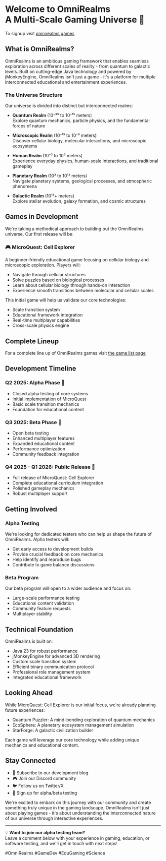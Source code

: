# Welcome to OmniRealms<br>A Multi-Scale Gaming Universe 🌌
To signup visit [omnirealms.games](https://omnirealms.games)
## What is OmniRealms?

OmniRealms is an ambitious gaming framework that enables seamless exploration across different scales of reality - from quantum to galactic levels. Built on cutting-edge Java technology and powered by jMonkeyEngine, OmniRealms isn't just a game - it's a platform for multiple interconnected educational and entertainment experiences.

### The Universe Structure

Our universe is divided into distinct but interconnected realms:

- **Quantum Realm** (10⁻³⁵ to 10⁻¹⁵ meters)  
  Explore quantum mechanics, particle physics, and the fundamental forces of nature

- **Microscopic Realm** (10⁻¹⁵ to 10⁻³ meters)  
  Discover cellular biology, molecular interactions, and microscopic ecosystems

- **Human Realm** (10⁻³ to 10³ meters)  
  Experience everyday physics, human-scale interactions, and traditional gameplay

- **Planetary Realm** (10³ to 10¹³ meters)  
  Navigate planetary systems, geological processes, and atmospheric phenomena

- **Galactic Realm** (10¹³+ meters)  
  Explore stellar evolution, galaxy formation, and cosmic structures

## Games in Development

We're taking a methodical approach to building out the OmniRealms universe. Our first release will be:

### 🎮 MicroQuest: Cell Explorer
A beginner-friendly educational game focusing on cellular biology and microscopic exploration. Players will:
- Navigate through cellular structures
- Solve puzzles based on biological processes
- Learn about cellular biology through hands-on interaction
- Experience smooth transitions between molecular and cellular scales

This initial game will help us validate our core technologies:
- Scale transition system
- Educational framework integration
- Real-time multiplayer capabilities
- Cross-scale physics engine

## Complete Lineup
For a complete line up of OmniRealms games visit [the game list page](GAMES.md)

## Development Timeline

### Q2 2025: Alpha Phase 🔬
- Closed alpha testing of core systems
- Initial implementation of MicroQuest
- Basic scale transition mechanics
- Foundation for educational content

### Q3 2025: Beta Phase 🧪
- Open beta testing
- Enhanced multiplayer features
- Expanded educational content
- Performance optimization
- Community feedback integration

### Q4 2025 - Q1 2026: Public Release 🚀
- Full release of MicroQuest: Cell Explorer
- Complete educational curriculum integration
- Polished gameplay mechanics
- Robust multiplayer support

## Getting Involved

### Alpha Testing
We're looking for dedicated testers who can help us shape the future of OmniRealms. Alpha testers will:
- Get early access to development builds
- Provide crucial feedback on core mechanics
- Help identify and reproduce bugs
- Contribute to game balance discussions

### Beta Program
Our beta program will open to a wider audience and focus on:
- Large-scale performance testing
- Educational content validation
- Community feature requests
- Multiplayer stability

## Technical Foundation

OmniRealms is built on:
- Java 23 for robust performance
- jMonkeyEngine for advanced 3D rendering
- Custom scale transition system
- Efficient binary communication protocol
- Professional role management system
- Integrated educational framework

## Looking Ahead

While MicroQuest: Cell Explorer is our initial focus, we're already planning future experiences:
- Quantum Puzzler: A mind-bending exploration of quantum mechanics
- EcoSphere: A planetary ecosystem management simulation
- StarForge: A galactic civilization builder

Each game will leverage our core technology while adding unique mechanics and educational content.

## Stay Connected

- 📝 Subscribe to our development blog
- 🎮 Join our Discord community
- 🐦 Follow us on Twitter/X
- 📧 Sign up for alpha/beta testing

We're excited to embark on this journey with our community and create something truly unique in the gaming landscape. OmniRealms isn't just about playing games - it's about understanding the interconnected nature of our universe through interactive experiences.

---

💡 **Want to join our alpha testing team?**  
Leave a comment below with your experience in gaming, education, or software testing, and we'll get in touch with next steps!

#OmniRealms #GameDev #EduGaming #Science
